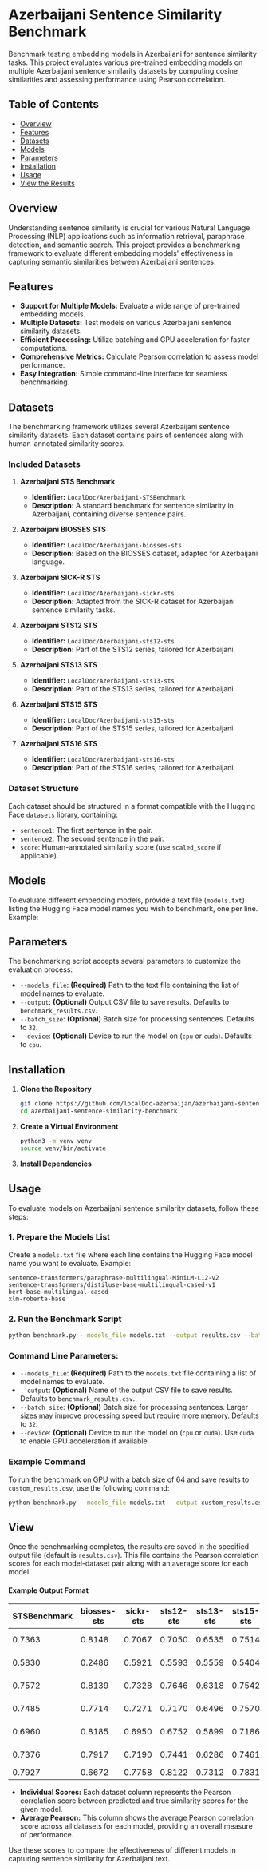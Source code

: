 # Azerbaijani Sentence Similarity Benchmark

Benchmark testing embedding models in Azerbaijani for sentence similarity tasks. This project evaluates various pre-trained embedding models on multiple Azerbaijani sentence similarity datasets by computing cosine similarities and assessing performance using Pearson correlation.

## Table of Contents

- [Overview](#overview)
- [Features](#features)
- [Datasets](#datasets)
- [Models](#models)
- [Parameters](#parameters)
- [Installation](#installation)
- [Usage](#usage)
- [View the Results](#view)

## Overview

Understanding sentence similarity is crucial for various Natural Language Processing (NLP) applications such as information retrieval, paraphrase detection, and semantic search. This project provides a benchmarking framework to evaluate different embedding models' effectiveness in capturing semantic similarities between Azerbaijani sentences.

## Features

- **Support for Multiple Models:** Evaluate a wide range of pre-trained embedding models.
- **Multiple Datasets:** Test models on various Azerbaijani sentence similarity datasets.
- **Efficient Processing:** Utilize batching and GPU acceleration for faster computations.
- **Comprehensive Metrics:** Calculate Pearson correlation to assess model performance.
- **Easy Integration:** Simple command-line interface for seamless benchmarking.

## Datasets

The benchmarking framework utilizes several Azerbaijani sentence similarity datasets. Each dataset contains pairs of sentences along with human-annotated similarity scores.

### Included Datasets

1. **Azerbaijani STS Benchmark**
   - **Identifier:** `LocalDoc/Azerbaijani-STSBenchmark`
   - **Description:** A standard benchmark for sentence similarity in Azerbaijani, containing diverse sentence pairs.

2. **Azerbaijani BIOSSES STS**
   - **Identifier:** `LocalDoc/Azerbaijani-biosses-sts`
   - **Description:** Based on the BIOSSES dataset, adapted for Azerbaijani language.

3. **Azerbaijani SICK-R STS**
   - **Identifier:** `LocalDoc/Azerbaijani-sickr-sts`
   - **Description:** Adapted from the SICK-R dataset for Azerbaijani sentence similarity tasks.

4. **Azerbaijani STS12 STS**
   - **Identifier:** `LocalDoc/Azerbaijani-sts12-sts`
   - **Description:** Part of the STS12 series, tailored for Azerbaijani.

5. **Azerbaijani STS13 STS**
   - **Identifier:** `LocalDoc/Azerbaijani-sts13-sts`
   - **Description:** Part of the STS13 series, tailored for Azerbaijani.

6. **Azerbaijani STS15 STS**
   - **Identifier:** `LocalDoc/Azerbaijani-sts15-sts`
   - **Description:** Part of the STS15 series, tailored for Azerbaijani.

7. **Azerbaijani STS16 STS**
   - **Identifier:** `LocalDoc/Azerbaijani-sts16-sts`
   - **Description:** Part of the STS16 series, tailored for Azerbaijani.

### Dataset Structure

Each dataset should be structured in a format compatible with the Hugging Face `datasets` library, containing:

- `sentence1`: The first sentence in the pair.
- `sentence2`: The second sentence in the pair.
- `score`: Human-annotated similarity score (use `scaled_score` if applicable).

## Models

To evaluate different embedding models, provide a text file (`models.txt`) listing the Hugging Face model names you wish to benchmark, one per line. Example:


## Parameters

The benchmarking script accepts several parameters to customize the evaluation process:

- `--models_file`: **(Required)** Path to the text file containing the list of model names to evaluate.
- `--output`: **(Optional)** Output CSV file to save results. Defaults to `benchmark_results.csv`.
- `--batch_size`: **(Optional)** Batch size for processing sentences. Defaults to `32`.
- `--device`: **(Optional)** Device to run the model on (`cpu` or `cuda`). Defaults to `cpu`.

## Installation

1. **Clone the Repository**

   ```bash
   git clone https://github.com/localDoc-azerbaijan/azerbaijani-sentence-similarity-benchmark.git
   cd azerbaijani-sentence-similarity-benchmark
   ```

2. **Create a Virtual Environment**

   ```bash
   python3 -m venv venv
   source venv/bin/activate
   ```

4. **Install Dependencies**



## Usage

To evaluate models on Azerbaijani sentence similarity datasets, follow these steps:

### 1. Prepare the Models List

Create a `models.txt` file where each line contains the Hugging Face model name you want to evaluate. Example:

```plaintext
sentence-transformers/paraphrase-multilingual-MiniLM-L12-v2
sentence-transformers/distiluse-base-multilingual-cased-v1
bert-base-multilingual-cased
xlm-roberta-base
```


### 2. Run the Benchmark Script

   ```bash
   python benchmark.py --models_file models.txt --output results.csv --batch_size 32 --device cuda
   ```


### Command Line Parameters:

- `--models_file`: **(Required)** Path to the `models.txt` file containing a list of model names to evaluate.
- `--output`: **(Optional)** Name of the output CSV file to save results. Defaults to `benchmark_results.csv`.
- `--batch_size`: **(Optional)** Batch size for processing sentences. Larger sizes may improve processing speed but require more memory. Defaults to `32`.
- `--device`: **(Optional)** Device to run the model on (`cpu` or `cuda`). Use `cuda` to enable GPU acceleration if available.


### Example Command

To run the benchmark on GPU with a batch size of 64 and save results to `custom_results.csv`, use the following command:

```bash
python benchmark.py --models_file models.txt --output custom_results.csv --batch_size 64 --device cuda
```



## View

Once the benchmarking completes, the results are saved in the specified output file (default is `results.csv`). This file contains the Pearson correlation scores for each model-dataset pair along with an average score for each model.

#### Example Output Format
| STSBenchmark | biosses-sts | sickr-sts | sts12-sts | sts13-sts | sts15-sts | sts16-sts | Average Pearson | Model                                |
|--------------|-------------|-----------|-----------|-----------|-----------|-----------|-----------------|--------------------------------------|
| 0.7363       | 0.8148      | 0.7067    | 0.7050    | 0.6535    | 0.7514    | 0.7070    | 0.7250          | sentence-transformers/LaBSE           |
| 0.5830       | 0.2486      | 0.5921    | 0.5593    | 0.5559    | 0.5404    | 0.5289    | 0.5155          | antoinelouis/colbert-xm               |
| 0.7572       | 0.8139      | 0.7328    | 0.7646    | 0.6318    | 0.7542    | 0.7092    | 0.7377          | intfloat/multilingual-e5-large-instruct |
| 0.7485       | 0.7714      | 0.7271    | 0.7170    | 0.6496    | 0.7570    | 0.7255    | 0.7280          | intfloat/multilingual-e5-large        |
| 0.6960       | 0.8185      | 0.6950    | 0.6752    | 0.5899    | 0.7186    | 0.6790    | 0.6960          | intfloat/multilingual-e5-base         |
| 0.7376       | 0.7917      | 0.7190    | 0.7441    | 0.6286    | 0.7461    | 0.7026    | 0.7242          | intfloat/multilingual-e5-small        |
| 0.7927       | 0.6672      | 0.7758    | 0.8122    | 0.7312    | 0.7831    | 0.7416    | 0.7577          | BAAI/bge-m3                           |


- **Individual Scores:** Each dataset column represents the Pearson correlation score between predicted and true similarity scores for the given model.
- **Average Pearson:** This column shows the average Pearson correlation score across all datasets for each model, providing an overall measure of performance.

Use these scores to compare the effectiveness of different models in capturing sentence similarity for Azerbaijani text.

